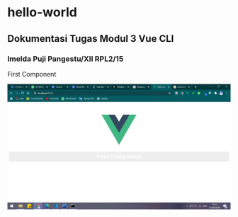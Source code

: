 # hello-world
<h2>Dokumentasi Tugas Modul 3 Vue CLI</h2>
<h3>Imelda Puji Pangestu/XII RPL2/15</h3>
<p>First Component</p>
<img src="/src/assets/1.jpeg" alt="Dokumentasi Latihan 1"/>
<br>
